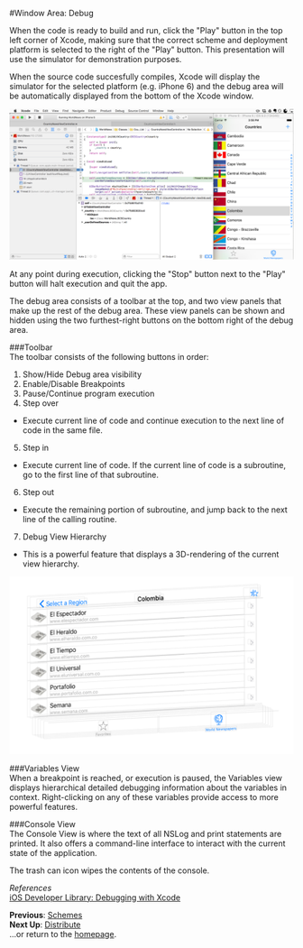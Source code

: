 #Window Area: Debug  

When the code is ready to build and run, click the "Play" button in the top left corner of Xcode, making sure that the correct scheme and deployment platform is selected to the right of the "Play" button. This presentation will use the simulator for demonstration purposes.  

When the source code succesfully compiles, Xcode will display the simulator for the selected platform (e.g. iPhone 6) and the debug area will be automatically displayed from the bottom of the Xcode window.  

![debug-area](images/debug-area.png) 

At any point during execution, clicking the "Stop" button next to the "Play" button will halt execution and quit the app.  

The debug area consists of a toolbar at the top, and two view panels that make up the rest of the debug area. These view panels can be shown and hidden using the two furthest-right buttons on the bottom right of the debug area.  

###Toolbar  
The toolbar consists of the following buttons in order:  
1. Show/Hide Debug area visibility  
2. Enable/Disable Breakpoints  
3. Pause/Continue program execution  
4. Step over  
  * Execute current line of code and continue execution to the next line of code in the same file.  
5. Step in  
  * Execute current line of code. If the current line of code is a subroutine, go to the first line of that subroutine.    
6. Step out  
  * Execute the remaining portion of subroutine, and jump back to the next line of the calling routine.
7. Debug View Hierarchy  
  * This is a powerful feature that displays a 3D-rendering of the current view hierarchy.  

![debug-view-hierarchy](images/debug-view-hierarchy.png)  

###Variables View  
When a breakpoint is reached, or execution is paused, the Variables view displays hierarchical detailed debugging information about the variables in context. Right-clicking on any of these variables provide access to more powerful features.  

###Console View  
The Console View is where the text of all NSLog and print statements are printed. It also offers a command-line interface to interact with the current state of the application.  

The trash can icon wipes the contents of the console.  

*References*  
[iOS Developer Library: Debugging with Xcode](https://developer.apple.com/library/ios/documentation/DeveloperTools/Conceptual/debugging_with_xcode/chapters/debugging_tools.html)  

**Previous**: [Schemes](schemes.md)  
**Next Up**: [Distribute](distribute.md)  
...or return to the [homepage](README.md).
